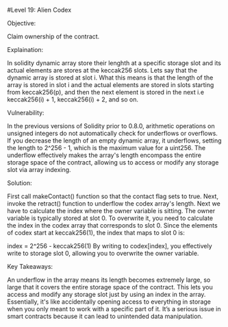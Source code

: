 #Level 19: Alien Codex

Objective:

Claim ownership of the contract.

Explaination:

In solidity dynamic array store their lenghth at a specific storage slot and its actual elements are stores at the keccak256 slots. Lets say that the dynamic array is stored at slot i. What this means is that the length of the array is stored in slot i and the actual elements are stored in slots starting from keccak256(p), and then the next element is stored in the next i.e keccak256(i) + 1, keccak256(i) + 2, and so on.

Vulnerability:

In the previous versions of Solidity prior to 0.8.0, arithmetic operations on unsigned integers do not automatically check for underflows or overflows. If you decrease the length of an empty dynamic array, it underflows, setting the length to 2^256 - 1, which is the maximum value for a uint256.
The underflow effectively makes the array's length encompass the entire storage space of the contract, allowing us to access or modify any storage slot via array indexing.

Solution:

First call  makeContact() function so that the contact flag sets to true.
Next, invoke the retract() function to underflow the codex array's length.
Next we have to calculate the index where the owner variable is sitting.
The owner variable is typically stored at slot 0. To overwrite it, you need to calculate the index in the codex array that corresponds to slot 0. Since the elements of codex start at keccak256(1), the index that maps to slot 0 is:

index = 2^256 - keccak256(1)
By writing to codex[index], you effectively write to storage slot 0, allowing you to overwrite the owner variable.

Key Takeaways:

An underflow in the array means its length becomes extremely large, so large that it covers the entire storage space of the contract. This lets you access and modify any storage slot just by using an index in the array. Essentially, it's like accidentally opening access to everything in storage when you only meant to work with a specific part of it. It’s a serious issue in smart contracts because it can lead to unintended data manipulation.

